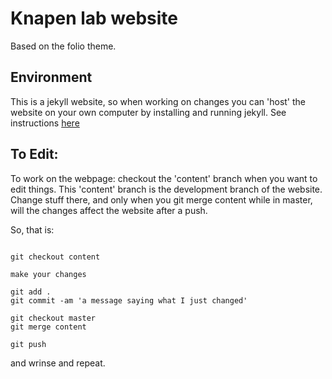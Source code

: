 # Knapen lab website

Based on the folio theme.


## Environment

This is a jekyll website, so when working on changes you can 'host' the website on your own computer by installing and running jekyll. See instructions [here](https://jekyllrb.com)


## To Edit:

To work on the webpage: checkout the 'content' branch when you want to edit things. This 'content' branch is the development branch of the website. Change stuff there, and only when you git merge content while in master, will the changes affect the website after a push.

So, that is:

```git

git checkout content 

make your changes

git add .
git commit -am 'a message saying what I just changed'

git checkout master
git merge content

git push

```

and wrinse and repeat.
